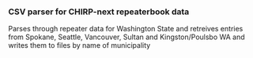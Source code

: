 ### CSV parser for CHIRP-next repeaterbook data

Parses through repeater data for Washington State and retreives entries from Spokane, Seattle, Vancouver, Sultan and Kingston/Poulsbo WA and writes them to files by name of municipality
